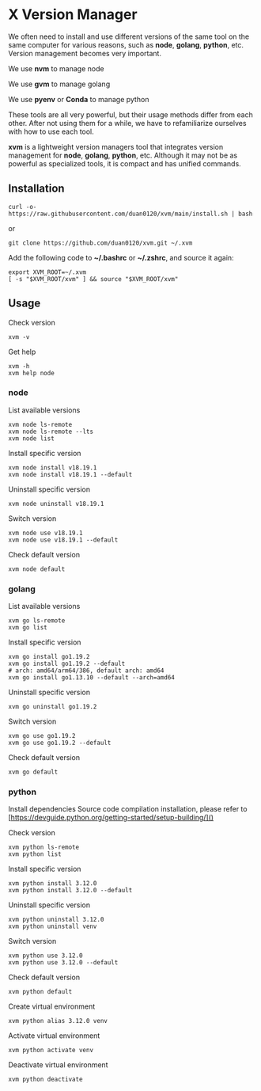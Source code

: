 # X Version Manager

We often need to install and use different versions of the same tool on the same computer for various reasons, such as **node**, **golang**, **python**, etc. Version management becomes very important.

We use **nvm** to manage node

We use **gvm** to manage golang

We use **pyenv** or **Conda** to manage python

These tools are all very powerful, but their usage methods differ from each other. After not using them for a while, we have to refamiliarize ourselves with how to use each tool.

**xvm** is a lightweight version managers tool that integrates version management for **node**, **golang**, **python**, etc. Although it may not be as powerful as specialized tools, it is compact and has unified commands.

## Installation

```
curl -o- https://raw.githubusercontent.com/duan0120/xvm/main/install.sh | bash
```

or

```
git clone https://github.com/duan0120/xvm.git ~/.xvm
```

Add the following code to **~/.bashrc** or **~/.zshrc**, and source it again:

```
export XVM_ROOT=~/.xvm
[ -s "$XVM_ROOT/xvm" ] && source "$XVM_ROOT/xvm"
```

## Usage

Check version

```
xvm -v
```

Get help

```
xvm -h
xvm help node
```

### node

List available versions

```
xvm node ls-remote
xvm node ls-remote --lts
xvm node list
```

Install specific version

```
xvm node install v18.19.1
xvm node install v18.19.1 --default
```

Uninstall specific version

```
xvm node uninstall v18.19.1
```

Switch version

```
xvm node use v18.19.1
xvm node use v18.19.1 --default
```

Check default version

```
xvm node default
```

### golang

List available versions

```
xvm go ls-remote
xvm go list
```

Install specific version

```
xvm go install go1.19.2
xvm go install go1.19.2 --default
# arch: amd64/arm64/386, default arch: amd64
xvm go install go1.13.10 --default --arch=amd64
```

Uninstall specific version

```
xvm go uninstall go1.19.2
```

Switch version

```
xvm go use go1.19.2
xvm go use go1.19.2 --default
```

Check default version

```
xvm go default
```

### python

Install dependencies
  Source code compilation installation, please refer to [https://devguide.python.org/getting-started/setup-building/]()

Check version

```
xvm python ls-remote
xvm python list
```

Install specific version

```
xvm python install 3.12.0
xvm python install 3.12.0 --default
```

Uninstall specific version

```
xvm python uninstall 3.12.0
xvm python uninstall venv
```

Switch version

```
xvm python use 3.12.0
xvm python use 3.12.0 --default
```

Check default version

```
xvm python default
```

Create virtual environment

```
xvm python alias 3.12.0 venv
```

Activate virtual environment

```
xvm python activate venv
```

Deactivate virtual environment

```
xvm python deactivate
```
